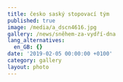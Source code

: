 ```yaml
---
title: česko saský stopovací tým
published: true
image: /media/a_dscn4616.jpg
gallery: /news/sněhem-za-vydří-dna
lang_alternatives:
  en_GB: {}
date: '2019-02-05 00:00:00 +0100'
category: gallery
layout: photo
---
```


